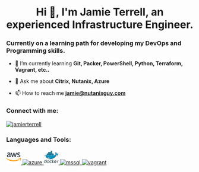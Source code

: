 <h1 align="center">Hi 👋, I'm Jamie Terrell, an experienced Infrastructure Engineer.</h1>
<h3 align="left">Currently on a learning path for developing my DevOps and Programming skills.</h3>

- 🌱 I’m currently learning **Git, Packer, PowerShell, Python, Terraform, Vagrant, etc..**

- 💬 Ask me about **Citrix, Nutanix, Azure**

- 📫 How to reach me **jamie@nutanixguy.com**

<h3 align="left">Connect with me:</h3>
<p align="left">
<a href="https://linkedin.com/in/jamierterrell" target="blank"><img align="center" src="https://raw.githubusercontent.com/rahuldkjain/github-profile-readme-generator/master/src/images/icons/Social/linked-in-alt.svg" alt="jamierterrell" height="30" width="40" /></a>
</p>

<h3 align="left">Languages and Tools:</h3>
<p align="left"> <a href="https://aws.amazon.com" target="_blank" rel="noreferrer"> <img src="https://raw.githubusercontent.com/devicons/devicon/master/icons/amazonwebservices/amazonwebservices-original-wordmark.svg" alt="aws" width="40" height="40"/> </a> <a href="https://azure.microsoft.com/en-in/" target="_blank" rel="noreferrer"> <img src="https://www.vectorlogo.zone/logos/microsoft_azure/microsoft_azure-icon.svg" alt="azure" width="40" height="40"/> </a> <a href="https://www.docker.com/" target="_blank" rel="noreferrer"> <img src="https://raw.githubusercontent.com/devicons/devicon/master/icons/docker/docker-original-wordmark.svg" alt="docker" width="40" height="40"/> </a> <a href="https://www.microsoft.com/en-us/sql-server" target="_blank" rel="noreferrer"> <img src="https://www.svgrepo.com/show/303229/microsoft-sql-server-logo.svg" alt="mssql" width="40" height="40"/> </a> <a href="https://www.vagrantup.com/" target="_blank" rel="noreferrer"> <img src="https://www.vectorlogo.zone/logos/vagrantup/vagrantup-icon.svg" alt="vagrant" width="40" height="40"/> </a> </p>


<!---
jamierterrell/jamierterrell is a ✨ special ✨ repository because its `README.md` (this file) appears on your GitHub profile.
You can click the Preview link to take a look at your changes.
--->
